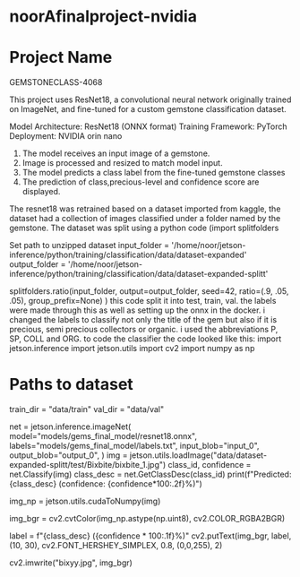 # noorAfinalproject-nvidia
# Project Name
GEMSTONECLASS-4068

This project uses ResNet18, a convolutional neural network originally trained on ImageNet, and fine-tuned for a custom gemstone classification dataset.

Model Architecture: ResNet18 (ONNX format)
Training Framework: PyTorch
Deployment: NVIDIA orin nano

1. The model receives an input image of a gemstone.
2. Image is processed and resized to match model input.
3. The model predicts a class label from the fine-tuned gemstone classes 
4. The prediction of class,precious-level and confidence score are displayed.


The resnet18 was retrained based on a dataset imported from kaggle, the dataset had a collection of images classified under a folder named by the gemstone. The dataset was split using a python code 
(import splitfolders

Set path to unzipped dataset
input_folder = '/home/noor/jetson-inference/python/training/classification/data/dataset-expanded'
output_folder = '/home/noor/jetson-inference/python/training/classification/data/dataset-expanded-splitt'


splitfolders.ratio(input_folder,
                   output=output_folder,
                   seed=42,
                   ratio=(.9, .05, .05),
                   group_prefix=None)
) 
this code split it into test, train, val. 
the labels were made through this as well as setting up the onnx in the docker. i changed the labels to classify not only the title of the gem but also if it is precious, semi precious collectors or organic. i used the abbreviations P, SP, COLL and ORG. 
to code the classifier the code looked like this: 
import jetson.inference
import jetson.utils
import cv2
import numpy as np

# Paths to dataset
train_dir = "data/train"
val_dir  = "data/val"

net = jetson.inference.imageNet(
    model="models/gems_final_model/resnet18.onnx",
    labels="models/gems_final_model/labels.txt",
    input_blob="input_0",
    output_blob="output_0",
)
img = jetson.utils.loadImage("data/dataset-expanded-splitt/test/Bixbite/bixbite_1.jpg")
class_id, confidence = net.Classify(img)
class_desc = net.GetClassDesc(class_id)
print(f"Predicted: {class_desc} (confidence: {confidence*100:.2f}%)")


img_np = jetson.utils.cudaToNumpy(img)

img_bgr = cv2.cvtColor(img_np.astype(np.uint8), cv2.COLOR_RGBA2BGR)

label = f"{class_desc} ({confidence * 100:.1f}%)"
cv2.putText(img_bgr, label, (10, 30), cv2.FONT_HERSHEY_SIMPLEX, 0.8, (0,0,255), 2)

cv2.imwrite("bixyy.jpg", img_bgr)


